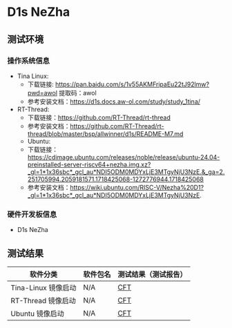 # D1s NeZha

## 测试环境

### 操作系统信息

- Tina Linux:
  - 下载链接: https://pan.baidu.com/s/1v55AKMFripaEu22tJ92lmw?pwd=awol 提取码：awol
  - 参考安装文档：https://d1s.docs.aw-ol.com/study/study_1tina/
- RT-Thread:
  - 下载链接：https://github.com/RT-Thread/rt-thread
  - 参考安装文档：https://github.com/RT-Thread/rt-thread/blob/master/bsp/allwinner/d1s/README-M7.md
  - Ubuntu:
  - 下载链接：https://cdimage.ubuntu.com/releases/noble/release/ubuntu-24.04-preinstalled-server-riscv64+nezha.img.xz?_gl=1*1x36sbc*_gcl_au*NDI5ODM0MDYxLjE3MTgyNjU3NzE.&_ga=2.251705994.2059181571.1718425068-1272776944.1718425068
  - 参考安装文档：https://wiki.ubuntu.com/RISC-V/Nezha%20D1?_gl=1*1x36sbc*_gcl_au*NDI5ODM0MDYxLjE3MTgyNjU3NzE.
### 硬件开发板信息

- D1s NeZha

## 测试结果

| 软件分类            | 软件包名 | 测试结果（测试报告）       |
| --------------- | ---- | ---------------- |
| Tina-Linux 镜像启动 | N/A  | [CFT][Tina]      |
| RT-Thread 镜像启动  | N/A  | [CFT][RT-Thread] |
| Ubuntu 镜像启动     | N/A  | [CFT][Ubuntu]    |

[Tina]: ./TinaLinux/README.md
[RT-Thread]: ./RT-Thread/README.md
[Ubuntu]: ./Ubuntu/README.md